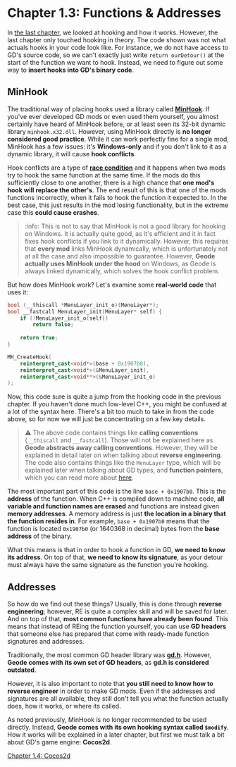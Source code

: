 # Chapter 1.3: Functions & Addresses

In [the last chapter](/handbook/vol1/chap1_2.md), we looked at hooking and how it works. However, the last chapter only touched hooking in theory. The code shown was not what actuals hooks in your code look like. For instance, we do not have access to GD's source code, so we can't exactly just write `return ourDetour()` at the start of the function we want to hook. Instead, we need to figure out some way to **insert hooks into GD's binary code**.

## MinHook

The traditional way of placing hooks used a library called [**MinHook**](https://github.com/TsudaKageyu/minhook). If you've ever developed GD mods or even used them yourself, you almost certainly have heard of MinHook before, or at least seen its 32-bit dynamic library `minhook.x32.dll`. However, using MinHook directly is **no longer considered good practice**. While it can work perfectly fine for a single mod, MinHook has a few issues: it's **Windows-only** and if you don't link to it as a dynamic library, it will cause **hook conflicts**.

Hook conflicts are a type of [**race condition**](https://en.m.wikipedia.org/wiki/Race_condition) and it happens when two mods try to hook the same function at the same time. If the mods do this sufficiently close to one another, there is a high chance that **one mod's hook will replace the other's**. The end result of this is that one of the mods functions incorrectly, when it fails to hook the function it expected to. In the best case, this just results in the mod losing functionality, but in the extreme case this **could cause crashes**.

> :info: This is not to say that MinHook is not a good library for hooking on Windows. It is actually quite good, as it's efficient and it in fact fixes hook conflicts if you link to it dynamically. However, this requires that **every mod** links MinHook dynamically, which is unfortunately not at all the case and also impossible to guarantee. However, **Geode actually uses MinHook under the hood** on Windows, as Geode is always linked dynamically, which solves the hook conflict problem.

But how does MinHook work? Let's examine some **real-world code** that uses it:
```cpp
bool (__thiscall *MenuLayer_init_o)(MenuLayer*);
bool __fastcall MenuLayer_init(MenuLayer* self) {
    if (!MenuLayer_init_o(self))
        return false;
    
    return true;
}

MH_CreateHook(
    reinterpret_cast<void*>(base + 0x1907b0),
    reinterpret_cast<void*>(&MenuLayer_init),
    reinterpret_cast<void**>(&MenuLayer_init_o)
);
```

Now, this code sure is quite a jump from the hooking code in the previous chapter. If you haven't done much low-level C++, you might be confused at a lot of the syntax here. There's a bit too much to take in from the code above, so for now we will just be concentrating on a few key details.

> :warning: The above code contains things like **calling conventions** (`__thiscall` and `__fastcall`). Those will not be explained here as **Geode abstracts away calling conventions**. However, they will be explained in detail later on when talking about **reverse engineering**. The code also contains things like the `MenuLayer` type, which will be explained later when talking about GD types, and **function pointers**, which you can read more about [here](https://www.learncpp.com/cpp-tutorial/function-pointers/).

The most important part of this code is the line `base + 0x1907b0`. This is the **address** of the function. When C++ is compiled down to machine code, **all variable and function names are erased** and functions are instead given **memory addresses**. A memory address is just **the location in a binary that the function resides in**. For example, `base + 0x1907b0` means that the function is located `0x1907b0` (or 1640368 in decimal) bytes from the **base address** of the binary.

What this means is that in order to hook a function in GD, **we need to know its address**. On top of that, **we need to know its signature**, as your detour must always have the same signature as the function you're hooking.

## Addresses

So how do we find out these things? Usually, this is done through **reverse engineering**; however, RE is quite a complex skill and will be saved for later. And on top of that, **most common functions have already been found**. This means that instead of REing the function yourself, you can use **GD headers** that someone else has prepared that come with ready-made function signatures and addresses.

Traditionally, the most common GD header library was [**gd.h**](https://github.com/HJfod/gd.h). However, **Geode comes with its own set of GD headers**, as **gd.h is considered outdated**.

However, it is also important to note that **you still need to know how to reverse engineer** in order to make GD mods. Even if the addresses and signatures are all available, they still don't tell you what the function actually does, how it works, or where its called.

As noted previously, MinHook is no longer recommended to be used directly. Instead, **Geode comes with its own hooking syntax called `$modify`**. How it works will be explained in a later chapter, but first we must talk a bit about GD's game engine: **Cocos2d**.

[Chapter 1.4: Cocos2d](/handbook/vol1/chap1_4.md)
